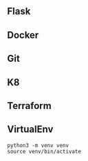 ## Flask

## Docker

## Git

## K8

## Terraform

## VirtualEnv
```
python3 -m venv venv
source venv/bin/activate
```
